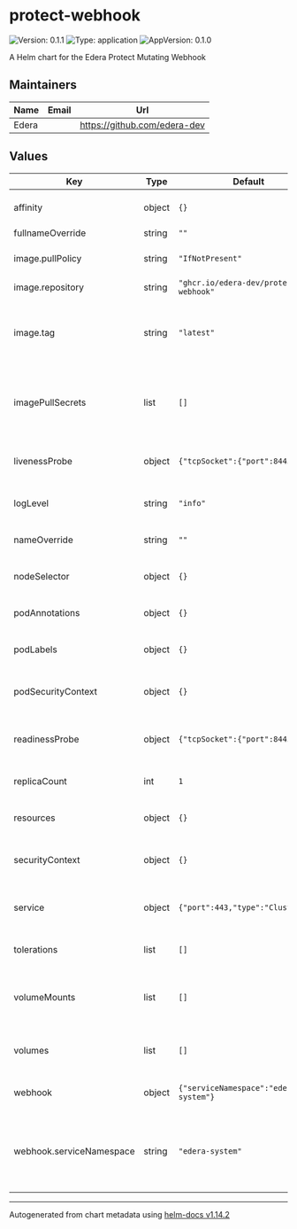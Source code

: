 # protect-webhook

![Version: 0.1.1](https://img.shields.io/badge/Version-0.1.1-informational?style=flat-square) ![Type: application](https://img.shields.io/badge/Type-application-informational?style=flat-square) ![AppVersion: 0.1.0](https://img.shields.io/badge/AppVersion-0.1.0-informational?style=flat-square)

A Helm chart for the Edera Protect Mutating Webhook

## Maintainers

| Name | Email | Url |
| ---- | ------ | --- |
| Edera |  | <https://github.com/edera-dev> |

## Values

| Key | Type | Default | Description |
|-----|------|---------|-------------|
| affinity | object | `{}` | Webhook server affinity |
| fullnameOverride | string | `""` |  |
| image.pullPolicy | string | `"IfNotPresent"` | This sets the pull policy for images |
| image.repository | string | `"ghcr.io/edera-dev/protect-webhook"` |  |
| image.tag | string | `"latest"` | Overrides the image tag whose default is the chart appVersion |
| imagePullSecrets | list | `[]` | This is for the secretes for pulling an image from a private repository |
| livenessProbe | object | `{"tcpSocket":{"port":8443}}` | Webhook server liveness probe |
| logLevel | string | `"info"` | Webhook server log level |
| nameOverride | string | `""` | This is to override the chart name |
| nodeSelector | object | `{}` | Webhook server node selector |
| podAnnotations | object | `{}` | Webhook server pod annotations |
| podLabels | object | `{}` | Webhook server pod labels |
| podSecurityContext | object | `{}` | Webhook server pod security context |
| readinessProbe | object | `{"tcpSocket":{"port":8443}}` | Webhook server readiness probe |
| replicaCount | int | `1` | Webhook server replica count |
| resources | object | `{}` | Webhook server resources |
| securityContext | object | `{}` | Webhook server security context |
| service | object | `{"port":443,"type":"ClusterIP"}` | Webhook server service definition |
| tolerations | list | `[]` | Webhook server tolerations |
| volumeMounts | list | `[]` | Webhook server additional volume mounts |
| volumes | list | `[]` | Webhook server additional volumes |
| webhook | object | `{"serviceNamespace":"edera-system"}` | Mutating webhook configuration |
| webhook.serviceNamespace | string | `"edera-system"` | Mutating webhook configuration for webhook server service namespace |

----------------------------------------------
Autogenerated from chart metadata using [helm-docs v1.14.2](https://github.com/norwoodj/helm-docs/releases/v1.14.2)
